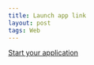 ```yaml
---
title: Launch app link
layout: post
tags: Web
---
```



[Start your application](s2koe://p=acc500&q=301)

